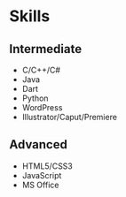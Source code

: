 # Skills

## Intermediate
- C/C++/C#
- Java
- Dart
- Python
- WordPress
- Illustrator/Caput/Premiere

## Advanced
- HTML5/CSS3
- JavaScript
- MS Office

